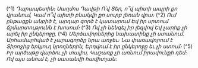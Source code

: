 
(^1) _Դպրապետին։ Սաղմոս Դավթի
Ո՛վ Տեր, ո՞վ պիտի ապրի քո վրանում,
Կամ ո՞վ պիտի բնակվի քո սուրբ լեռան վրա։_
(^2) _Ում ընթացքն անբիծ է, արդար գործ է կատարում
Եվ իր սրտում ճշմարտությունն է խոսում։_
(^3) _Ով չի նենգել իր լեզվով
Եվ չարիք չի արել իր ընկերոջը,_
(^4) _Մերձավորներից նախատինք չի ստանում.
Արհամարհված է չարագործը նրա առջեւ։
Նա փառավորում է Տիրոջից երկյուղ կրողներին,
Երդվում է իր ընկերոջը եւ չի ստում։_
(^5) _Իր արծաթը վարձու չի տալիս,
Կաշառք չի առնում իրավունքի դեմ։
Ով այս անում է, չի սասանվի հավիտյան։_
